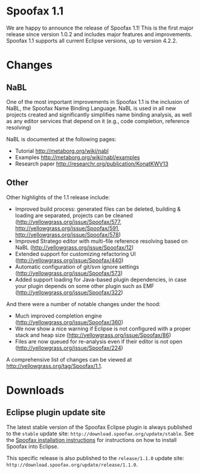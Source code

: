 # Spoofax 1.1

We are happy to announce the release of Spoofax 1.1! This is the first major release since version 1.0.2 and includes major features and improvements. Spoofax 1.1 supports all current Eclipse versions, up to version 4.2.2.

# Changes

## NaBL

One of the most important improvements in Spoofax 1.1 is the inclusion of NaBL, the Spoofax Name Binding Language. NaBL is used in all new projects created and significantly simplifies name binding analysis, as well as any editor services that depend on it (e.g., code completion, reference resolving)

NaBL is documented at the following pages:

- Tutorial <http://metaborg.org/wiki/nabl>
- Examples <http://metaborg.org/wiki/nabl/examples>
- Research paper <http://researchr.org/publication/KonatKWV13>

## Other

Other highlights of the 1.1 release include:

- Improved build process: generated files can be deleted, building & loading are separated, projects can be cleaned (<http://yellowgrass.org/issue/Spoofax/577>, <http://yellowgrass.org/issue/Spoofax/591>, <http://yellowgrass.org/issue/Spoofax/578>)
- Improved Stratego editor with multi-file reference resolving based on NaBL (<http://yellowgrass.org/issue/Spoofax/12>)
- Extended support for customizing refactoring UI (<http://yellowgrass.org/issue/Spoofax/440>)
- Automatic configuration of git/svn ignore settings (<http://yellowgrass.org/issue/Spoofax/573>)
- Added support loading for Java-based plugin dependencies, in case your plugin depends on some other plugin such as EMF (<http://yellowgrass.org/issue/Spoofax/322>)

And there were a number of notable changes under the hood:

- Much improved completion engine (<http://yellowgrass.org/issue/Spoofax/360>)
- We now show a nice warning if Eclipse is not configured with a proper stack and heap size (http://yellowgrass.org/issue/Spoofax/86)
- Files are now queued for re-analysis even if their editor is not open (<http://yellowgrass.org/issue/Spoofax/224>)

A comprehensive list of changes can be viewed at <http://yellowgrass.org/tag/Spoofax/1.1>.

# Downloads

## Eclipse plugin update site

The latest stable version of the Spoofax Eclipse plugin is always published to the `stable` update site: `http://download.spoofax.org/update/stable`. See the [Spoofax installation instructions](http://metaborg.org/wiki/spoofax/download) for instructions on how to install Spoofax into Eclipse.

This specific release is also published to the `release/1.1.0` update site: `http://download.spoofax.org/update/release/1.1.0`.